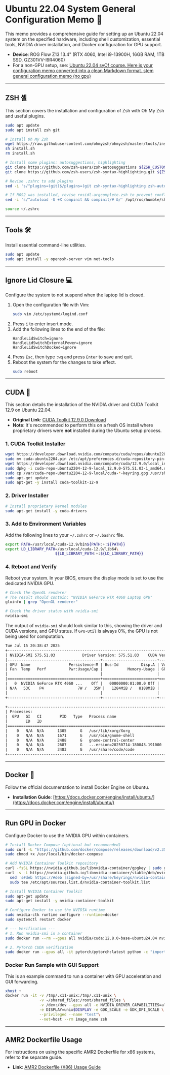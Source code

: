 # Ubuntu 22.04 System General Configuration Memo 📝

This memo provides a comprehensive guide for setting up an Ubuntu 22.04 system on the specified hardware, including shell customization, essential tools, NVIDIA driver installation, and Docker configuration for GPU support.

  * **Device**: ROG Flow Z13 13.4" (RTX 4060, Intel i9-13900H, 16GB RAM, 1TB SSD, GZ301VV-I9R4060)
  * For a non-GPU setup, see: [Ubuntu 22.04 syOf course. Here is your configuration memo converted into a clean Markdown format.
stem general configuration memo (no gpu)](https://www.google.com/search?q=./path_to_no_gpu_version.md)

-----

## **ZSH** 셸

This section covers the installation and configuration of Zsh with Oh My Zsh and useful plugins.

```bash
sudo apt update
sudo apt install zsh git

# Install Oh My Zsh
wget https://raw.githubusercontent.com/ohmyzsh/ohmyzsh/master/tools/install.sh
sh install.sh
rm install.sh

# Install some plugins: autosuggestions, highlighting
git clone https://github.com/zsh-users/zsh-autosuggestions ${ZSH_CUSTOM:-~/.oh-my-zsh/custom}/plugins/zsh-autosuggestions
git clone https://github.com/zsh-users/zsh-syntax-highlighting.git ${ZSH_CUSTOM:-~/.oh-my-zsh/custom}/plugins/zsh-syntax-highlighting

# Revise .zshrc to add plugins
sed -i 's/^plugins=(git)$/plugins=(git zsh-syntax-highlighting zsh-autosuggestions)/' ~/.zshrc

# If ROS2 was installed, revise rosidl-argcomplete.zsh to prevent conflicts
sed -i 's/^autoload -U +X compinit && compinit/# &/' /opt/ros/humble/share/rosidl_cli/environment/rosidl-argcomplete.zsh

source ~/.zshrc
```

-----

## **Tools** 🛠️

Install essential command-line utilities.

```bash
sudo apt update
sudo apt install -y openssh-server vim net-tools
```

-----

## **Ignore Lid Closure** 💻

Configure the system to not suspend when the laptop lid is closed.

1.  Open the configuration file with Vim:
    ```bash
    sudo vim /etc/systemd/logind.conf
    ```
2.  Press `i` to enter insert mode.
3.  Add the following lines to the end of the file:
    ```
    HandleLidSwitch=ignore
    HandleLidSwitchExternalPower=ignore
    HandleLidSwitchDocked=ignore
    ```
4.  Press `Esc`, then type `:wq` and press `Enter` to save and quit.
5.  Reboot the system for the changes to take effect.
    ```bash
    sudo reboot
    ```

-----

## **CUDA** 🚀

This section details the installation of the NVIDIA driver and CUDA Toolkit 12.9 on Ubuntu 22.04.

  * **Original Link**: [CUDA Toolkit 12.9.0 Download](https://developer.nvidia.com/cuda-12-9-0-download-archive?target_os=Linux&target_arch=x86_64&Distribution=Ubuntu&target_version=22.04&target_type=deb_local)
  * **Note**: It's recommended to perform this on a fresh OS install where proprietary drivers were **not** installed during the Ubuntu setup process.

### 1\. CUDA Toolkit Installer

```bash
wget https://developer.download.nvidia.com/compute/cuda/repos/ubuntu2204/x86_64/cuda-ubuntu2204.pin
sudo mv cuda-ubuntu2204.pin /etc/apt/preferences.d/cuda-repository-pin-600
wget https://developer.download.nvidia.com/compute/cuda/12.9.0/local_installers/cuda-repo-ubuntu2204-12-9-local_12.9.0-575.51.03-1_amd64.deb
sudo dpkg -i cuda-repo-ubuntu2204-12-9-local_12.9.0-575.51.03-1_amd64.deb
sudo cp /var/cuda-repo-ubuntu2204-12-9-local/cuda-*-keyring.gpg /usr/share/keyrings/
sudo apt-get update
sudo apt-get -y install cuda-toolkit-12-9
```

### 2\. Driver Installer

```bash
# Install proprietary kernel modules
sudo apt-get install -y cuda-drivers
```

### 3\. Add to Environment Variables

Add the following lines to your `~/.zshrc` or `~/.bashrc` file.

```bash
export PATH=/usr/local/cuda-12.9/bin${PATH:+:${PATH}}
export LD_LIBRARY_PATH=/usr/local/cuda-12.9/lib64\
                      ${LD_LIBRARY_PATH:+:${LD_LIBRARY_PATH}}
```

### 4\. Reboot and Verify

Reboot your system. In your BIOS, ensure the display mode is set to use the dedicated NVIDIA GPU.

```bash
# Check the OpenGL renderer
# The result should contain: "NVIDIA GeForce RTX 4060 Laptop GPU"
glxinfo | grep "OpenGL renderer"

# Check the driver status with nvidia-smi
nvidia-smi
```

The output of `nvidia-smi` should look similar to this, showing the driver and CUDA versions, and GPU status. If `GPU-Util` is always 0%, the GPU is not being used for computation.

```txt
Tue Jul 15 20:38:47 2025      
+-----------------------------------------------------------------------------------------+
| NVIDIA-SMI 575.51.03            Driver Version: 575.51.03    CUDA Version: 12.9     |
|-----------------------------------------+------------------------+----------------------+
| GPU  Name                 Persistence-M | Bus-Id          Disp.A | Volatile Uncorr. ECC |
| Fan  Temp   Perf          Pwr:Usage/Cap |           Memory-Usage | GPU-Util  Compute M. |
|                                         |                        |               MIG M. |
|=========================================+========================+======================|
|   0  NVIDIA GeForce RTX 4060 ...    Off |   00000000:01:00.0 Off |                  N/A |
| N/A   53C    P4               7W /   35W |   1284MiB /   8188MiB |     10%      Default |
|                                         |                        |                  N/A |
+-----------------------------------------+------------------------+----------------------+
                                                                                         
+-----------------------------------------------------------------------------------------+
| Processes:                                                                              |
|  GPU   GI   CI        PID   Type   Process name                              GPU Memory |
|        ID   ID                                                              Usage      |
|=========================================================================================|
|    0   N/A  N/A      1305      G   /usr/lib/xorg/Xorg                            448MiB |
|    0   N/A  N/A      1671      G   /usr/bin/gnome-shell                          254MiB |
|    0   N/A  N/A      2488      G   gnome-control-center                            2MiB |
|    0   N/A  N/A      2687      G   ...ersion=20250714-180043.191000            359MiB |
|    0   N/A  N/A      3483      G   /usr/share/code/code                          138MiB |
+-----------------------------------------------------------------------------------------+
```

-----

## **Docker** 🐳

Follow the official documentation to install Docker Engine on Ubuntu.

  * **Installation Guide**: [https://docs.docker.com/engine/install/ubuntu/](https://docs.docker.com/engine/install/ubuntu/)

-----

## **Run GPU in Docker**

Configure Docker to use the NVIDIA GPU within containers.

```bash
# Install Docker Compose (optional but recommended)
sudo curl -L "https://github.com/docker/compose/releases/download/v2.35.0/docker-compose-$(uname -s)-$(uname -m)" -o /usr/local/bin/docker-compose
sudo chmod +x /usr/local/bin/docker-compose

# Add NVIDIA Container Toolkit repository
curl -fsSL https://nvidia.github.io/libnvidia-container/gpgkey | sudo gpg --dearmor -o /usr/share/keyrings/nvidia-container-toolkit-keyring.gpg
curl -s -L https://nvidia.github.io/libnvidia-container/stable/deb/nvidia-container-toolkit.list | \
  sed 's#deb https://#deb [signed-by=/usr/share/keyrings/nvidia-container-toolkit-keyring.gpg] https://#g' | \
  sudo tee /etc/apt/sources.list.d/nvidia-container-toolkit.list

# Install NVIDIA Container Toolkit
sudo apt-get update
sudo apt-get install -y nvidia-container-toolkit

# Configure Docker to use the NVIDIA runtime
sudo nvidia-ctk runtime configure --runtime=docker
sudo systemctl restart docker

# --- Verification ---
# 1. Run nvidia-smi in a container
sudo docker run --rm --gpus all nvidia/cuda:12.8.0-base-ubuntu24.04 nvidia-smi

# 2. PyTorch CUDA verification
sudo docker run --gpus all -it pytorch/pytorch:latest python -c "import torch; print('CUDA available:', torch.cuda.is_available()); print('CUDA device count:', torch.cuda.device_count())"
```

### Docker Run Sample with GUI Support

This is an example command to run a container with GPU acceleration and GUI forwarding.

```bash
xhost +
docker run -it -v /tmp/.x11-unix:/tmp/.x11-unix \
               -v ~/shared_files:/root/shared_files \
               -v /dev:/dev --gpus all -e NVIDIA_DRIVER_CAPABILITIES=all\
               -e DISPLAY=unix$DISPLAY -e GDK_SCALE -e GDK_DPI_SCALE \
               --privileged --name "test"\
               --net=host --rm image_name zsh
```

-----

## **AMR2 Dockerfile Usage**

For instructions on using the specific AMR2 Dockerfile for x86 systems, refer to the separate guide.

  * **Link**: [AMR2 Dockerfile (X86) Usage Guide](https://github.com/shenhao776/memo/edit/main/amr2_dockerfile.md)
